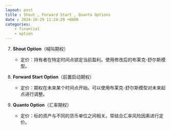 ```yaml
---  
layout: post
title : Shout , Forward Start , Quanto Options
date : 2024-10-29 11:24:29 +0800
categories: 
    - financial
    - option
---
```


7. **Shout Option**（喊叫期权）  
   - 定价：持有者在特定时间点锁定当前盈利。使用修改后的布莱克-舒尔斯模型。

8. **Forward Start Option**（前置启动期权）  
   - 定价：期权在未来某个时间点开始。可以使用布莱克-舒尔斯模型对未来起点进行调整。

9. **Quanto Option**（汇率期权）  
   - 定价：标的资产与不同的货币单位之间相关。常结合汇率风险因素进行定价。
